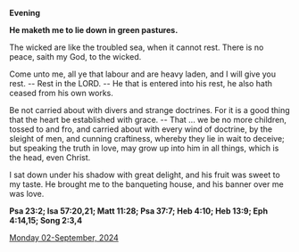 **Evening**

**He maketh me to lie down in green pastures.**
 
The wicked are like the troubled sea, when it cannot rest. There is no peace, saith my God, to the wicked.
 
Come unto me, all ye that labour and are heavy laden, and I will give you rest. -- Rest in the LORD. -- He that is entered into his rest, he also hath ceased from his own works.
 
Be not carried about with divers and strange doctrines. For it is a good thing that the heart be established with grace. -- That ... we be no more children, tossed to and fro, and carried about with every wind of doctrine, by the sleight of men, and cunning craftiness, whereby they lie in wait to deceive; but speaking the truth in love, may grow up into him in all things, which is the head, even Christ.
 
I sat down under his shadow with great delight, and his fruit was sweet to my taste. He brought me to the banqueting house, and his banner over me was love.  

**Psa 23:2; Isa 57:20,21; Matt 11:28; Psa 37:7; Heb 4:10; Heb 13:9; Eph 4:14,15; Song 2:3,4**

[Monday 02-September, 2024](https://t.me/daily_light)

